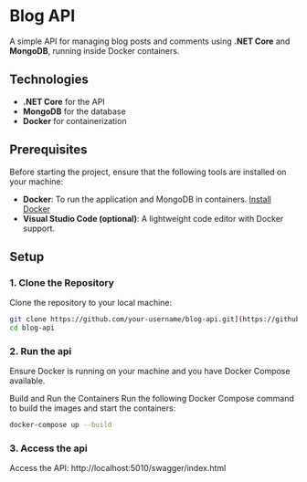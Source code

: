 # Blog API

A simple API for managing blog posts and comments using **.NET Core** and **MongoDB**, running inside Docker containers.

## Technologies

- **.NET Core** for the API
- **MongoDB** for the database
- **Docker** for containerization
## Prerequisites

Before starting the project, ensure that the following tools are installed on your machine:

- **Docker**: To run the application and MongoDB in containers. [Install Docker](https://www.docker.com/get-started)
- **Visual Studio Code (optional)**: A lightweight code editor with Docker support.

## Setup

### 1. Clone the Repository

Clone the repository to your local machine:
```bash
git clone https://github.com/your-username/blog-api.git](https://github.com/leviisac/BlogApi.git
cd blog-api
```
### 2. Run the api

Ensure Docker is running on your machine and you have Docker Compose available.

Build and Run the Containers
Run the following Docker Compose command to build the images and start the containers:

```bash
docker-compose up --build
```

### 3. Access the api
Access the API:
http://localhost:5010/swagger/index.html
